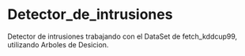 # Detector_de_intrusiones
 Detector de intrusiones trabajando con el DataSet de fetch_kddcup99, utilizando Arboles de Desicion.
